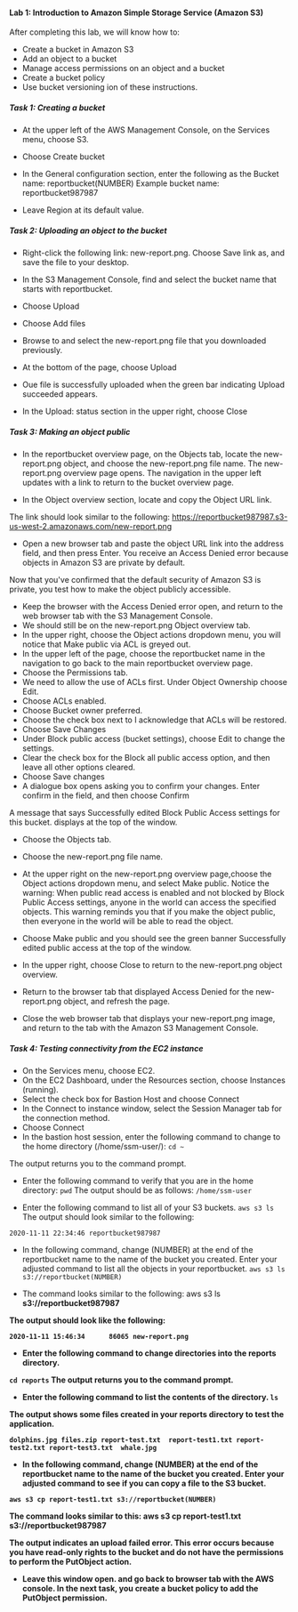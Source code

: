 ####    Lab 1: Introduction to Amazon Simple Storage Service (Amazon S3)

After completing this lab, we will know how to:

+   Create a bucket in Amazon S3
+   Add an object to a bucket
+   Manage access permissions on an object and a bucket
+   Create a bucket policy
+   Use bucket versioning
 ion of these instructions.

#####   Task 1: Creating a bucket

+   At the upper left of the AWS Management Console, on the Services menu, choose S3.
+   Choose Create bucket
 
+   In the General configuration section, enter the following as the Bucket name: reportbucket(NUMBER)
    Example bucket name: reportbucket987987

+   Leave Region at its default value.    

#####   Task 2: Uploading an object to the bucket
+   Right-click the following link: new-report.png. Choose Save link as, and save the file to your desktop.
+   In the S3 Management Console, find and select the bucket name that starts with reportbucket.
+   Choose Upload
+   Choose Add files
+   Browse to and select the new-report.png file that you downloaded previously.
+   At the bottom of the page, choose Upload
+   Oue file is successfully uploaded when the green bar indicating Upload succeeded appears.

+   In the Upload: status section in the upper right, choose Close

#####   Task 3: Making an object public
+   In the reportbucket overview page, on the Objects tab, locate the new-report.png object, and choose the new-report.png file name.
The new-report.png overview page opens. The navigation in the upper left updates with a link to return to the bucket overview page.

+   In the Object overview section, locate and copy the Object URL link.

The link should look similar to the following: https://reportbucket987987.s3-us-west-2.amazonaws.com/new-report.png

+   Open a new browser tab and paste the object URL link into the address field, and then press Enter.
You receive an Access Denied error because objects in Amazon S3 are private by default.

Now that you've confirmed that the default security of Amazon S3 is private, you test how to make the object publicly accessible.

+   Keep the browser with the Access Denied error open, and return to the web browser tab with the S3 Management Console.
+   We should still be on the new-report.png Object overview tab.
+   In the upper right, choose the Object actions dropdown menu, you will notice that Make public via ACL is greyed out.
+   In the upper left of the page, choose the reportbucket name in the navigation to go back to the main reportbucket overview page.
+   Choose the Permissions tab.
+   We need to allow the use of ACLs first. Under Object Ownership choose Edit.
+   Choose ACLs enabled.
+   Choose Bucket owner preferred.
+   Choose the  check box next to I acknowledge that ACLs will be restored.
+   Choose Save Changes
+   Under Block public access (bucket settings), choose Edit to change the settings.
+   Clear the check box for the Block all public access option, and then leave all other options cleared.
+   Choose Save changes
+   A dialogue box opens asking you to confirm your changes. Enter confirm in the field, and then choose Confirm

A message that says Successfully edited Block Public Access settings for this bucket. displays at the top of the window.

+   Choose the Objects tab.
+   Choose the new-report.png file name.
+   At the upper right on the new-report.png overview page,choose the Object actions dropdown menu, and select Make public.
 Notice the warning: When public read access is enabled and not blocked by Block Public Access settings, anyone in the world can access the specified objects. This warning reminds you that if you make the object public, then everyone in the world will be able to read the object. 

+   Choose Make public and you should see the green banner Successfully edited public access at the top of the window.
+   In the upper right, choose Close to return to the new-report.png object overview.
+   Return to the browser tab that displayed Access Denied for the new-report.png object, and refresh the page.

+   Close the web browser tab that displays your new-report.png image, and return to the tab with the Amazon S3 Management Console.

#####   Task 4: Testing connectivity from the EC2 instance

+   On the Services menu, choose EC2.
+   On the EC2 Dashboard, under the Resources section, choose Instances (running).
+   Select the  check box for Bastion Host and choose Connect
+   In the Connect to instance window, select the Session Manager tab for the connection method.
+   Choose Connect
+   In the bastion host session, enter the following command to change to the home directory (/home/ssm-user/):
`cd ~`

The output returns you to the command prompt.

+   Enter the following command to verify that you are in the home directory:
`pwd`
The output should be as follows:
`/home/ssm-user`

+   Enter the following command to list all of your S3 buckets. 
`aws s3 ls`
  The output should look similar to the following:

  `2020-11-11 22:34:46 reportbucket987987`

+ In the following command, change (NUMBER) at the end of the reportbucket name to the name of the bucket you created. Enter your adjusted command to list all the objects in your reportbucket. 
`aws s3 ls s3://reportbucket(NUMBER)`

+   The command looks similar to the following: aws s3 ls <b>s3://reportbucket987987<b>

The output should look like the following:

`2020-11-11 15:46:34      86065 new-report.png`

+   Enter the following command to change directories into the reports directory.

`cd reports`
The output returns you to the command prompt.

+   Enter the following command to list the contents of the directory.
`ls`

The output shows some files created in your reports directory to test the application.

`dolphins.jpg files.zip report-test.txt  report-test1.txt report-test2.txt report-test3.txt  whale.jpg`

+   In the following command, change (NUMBER) at the end of the reportbucket name to the name of the bucket you created. Enter your adjusted command to see if you can copy a file to the S3 bucket.

`aws s3 cp report-test1.txt s3://reportbucket(NUMBER)`

The command looks similar to this: <b>aws s3 cp report-test1.txt s3://reportbucket987987<b>

The output indicates an upload failed error. This error occurs because you have read-only rights to the bucket and do not have the permissions to perform the PutObject action.

+   Leave this window open. and go back to browser tab with the AWS console.
In the next task, you create a bucket policy to add the PutObject permission.